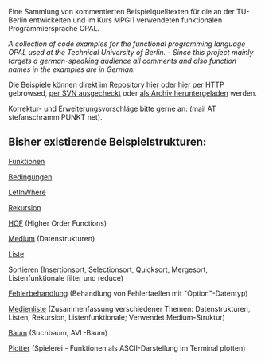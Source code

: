Eine Sammlung von kommentierten Beispielquelltexten für die an der TU-Berlin entwickelten und im Kurs MPGI1 verwendeten funktionalen Programmiersprache OPAL.

_A collection of code examples for the functional programming language OPAL used at the Technical University of Berlin. - Since this project mainly targets a german-speaking audience all comments and also function names in the examples are in German._

Die Beispiele können direkt im Repository [hier](http://code.google.com/p/opal-examples/source/browse/trunk) oder [hier](http://opal-examples.googlecode.com/svn/trunk/) per HTTP gebrowsed, [per SVN ausgecheckt](http://code.google.com/p/opal-examples/source/checkout) oder [als Archiv heruntergeladen](http://code.google.com/p/opal-examples/downloads/list) werden.

Korrektur- und Erweiterungsvorschläge bitte gerne an: (mail AT stefanschramm PUNKT net).

## Bisher existierende Beispielstrukturen: ##

[Funktionen](http://code.google.com/p/opal-examples/source/browse/trunk/Funktionen.impl)

[Bedingungen](http://code.google.com/p/opal-examples/source/browse/trunk/Bedingungen.impl)

[LetInWhere](http://code.google.com/p/opal-examples/source/browse/trunk/LetInWhere.impl)

[Rekursion](http://code.google.com/p/opal-examples/source/browse/trunk/Rekursion.impl)

[HOF](http://code.google.com/p/opal-examples/source/browse/trunk/HOF.impl)
(Higher Order Functions)

[Medium](http://code.google.com/p/opal-examples/source/browse/trunk/Medium.impl)
(Datenstrukturen)

[Liste](http://code.google.com/p/opal-examples/source/browse/trunk/Liste.impl)

[Sortieren](http://code.google.com/p/opal-examples/source/browse/trunk/Sortieren.impl)
(Insertionsort, Selectionsort, Quicksort, Mergesort, Listenfunktionale filter und reduce)

[Fehlerbehandlung](http://code.google.com/p/opal-examples/source/browse/trunk/Fehlerbehandlung.impl)
(Behandlung von Fehlerfaellen mit "Option"-Datentyp)

[Medienliste](http://code.google.com/p/opal-examples/source/browse/trunk/Medienliste.impl)
(Zusammenfassung verschiedener Themen: Datenstrukturen, Listen, Rekursion, Listenfunktionale; Verwendet Medium-Struktur)

[Baum](http://code.google.com/p/opal-examples/source/browse/trunk/Baum.impl)
(Suchbaum, AVL-Baum)

[Plotter](http://code.google.com/p/opal-examples/source/browse/trunk/Plotter.impl)
(Spielerei - Funktionen als ASCII-Darstellung im Terminal plotten)